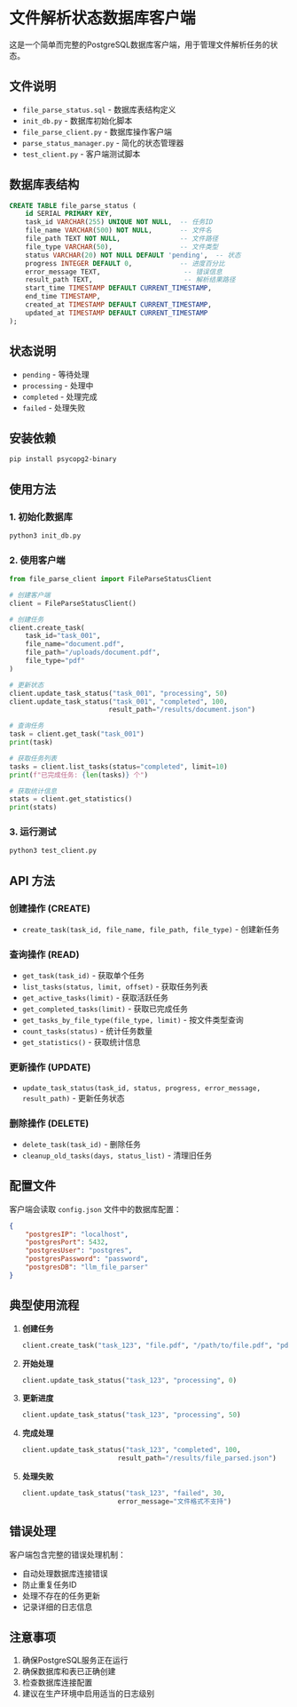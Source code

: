# 文件解析状态数据库客户端

这是一个简单而完整的PostgreSQL数据库客户端，用于管理文件解析任务的状态。

## 文件说明

- `file_parse_status.sql` - 数据库表结构定义
- `init_db.py` - 数据库初始化脚本
- `file_parse_client.py` - 数据库操作客户端
- `parse_status_manager.py` - 简化的状态管理器
- `test_client.py` - 客户端测试脚本

## 数据库表结构

```sql
CREATE TABLE file_parse_status (
    id SERIAL PRIMARY KEY,
    task_id VARCHAR(255) UNIQUE NOT NULL,  -- 任务ID
    file_name VARCHAR(500) NOT NULL,       -- 文件名
    file_path TEXT NOT NULL,               -- 文件路径
    file_type VARCHAR(50),                 -- 文件类型
    status VARCHAR(20) NOT NULL DEFAULT 'pending',  -- 状态
    progress INTEGER DEFAULT 0,            -- 进度百分比
    error_message TEXT,                     -- 错误信息
    result_path TEXT,                       -- 解析结果路径
    start_time TIMESTAMP DEFAULT CURRENT_TIMESTAMP,
    end_time TIMESTAMP,
    created_at TIMESTAMP DEFAULT CURRENT_TIMESTAMP,
    updated_at TIMESTAMP DEFAULT CURRENT_TIMESTAMP
);
```

## 状态说明

- `pending` - 等待处理
- `processing` - 处理中
- `completed` - 处理完成
- `failed` - 处理失败

## 安装依赖

```bash
pip install psycopg2-binary
```

## 使用方法

### 1. 初始化数据库

```bash
python3 init_db.py
```

### 2. 使用客户端

```python
from file_parse_client import FileParseStatusClient

# 创建客户端
client = FileParseStatusClient()

# 创建任务
client.create_task(
    task_id="task_001",
    file_name="document.pdf",
    file_path="/uploads/document.pdf",
    file_type="pdf"
)

# 更新状态
client.update_task_status("task_001", "processing", 50)
client.update_task_status("task_001", "completed", 100, 
                         result_path="/results/document.json")

# 查询任务
task = client.get_task("task_001")
print(task)

# 获取任务列表
tasks = client.list_tasks(status="completed", limit=10)
print(f"已完成任务: {len(tasks)} 个")

# 获取统计信息
stats = client.get_statistics()
print(stats)
```

### 3. 运行测试

```bash
python3 test_client.py
```

## API 方法

### 创建操作 (CREATE)
- `create_task(task_id, file_name, file_path, file_type)` - 创建新任务

### 查询操作 (READ)
- `get_task(task_id)` - 获取单个任务
- `list_tasks(status, limit, offset)` - 获取任务列表
- `get_active_tasks(limit)` - 获取活跃任务
- `get_completed_tasks(limit)` - 获取已完成任务
- `get_tasks_by_file_type(file_type, limit)` - 按文件类型查询
- `count_tasks(status)` - 统计任务数量
- `get_statistics()` - 获取统计信息

### 更新操作 (UPDATE)
- `update_task_status(task_id, status, progress, error_message, result_path)` - 更新任务状态

### 删除操作 (DELETE)
- `delete_task(task_id)` - 删除任务
- `cleanup_old_tasks(days, status_list)` - 清理旧任务

## 配置文件

客户端会读取 `config.json` 文件中的数据库配置：

```json
{
    "postgresIP": "localhost",
    "postgresPort": 5432,
    "postgresUser": "postgres",
    "postgresPassword": "password",
    "postgresDB": "llm_file_parser"
}
```

## 典型使用流程

1. **创建任务**
   ```python
   client.create_task("task_123", "file.pdf", "/path/to/file.pdf", "pdf")
   ```

2. **开始处理**
   ```python
   client.update_task_status("task_123", "processing", 0)
   ```

3. **更新进度**
   ```python
   client.update_task_status("task_123", "processing", 50)
   ```

4. **完成处理**
   ```python
   client.update_task_status("task_123", "completed", 100, 
                           result_path="/results/file_parsed.json")
   ```

5. **处理失败**
   ```python
   client.update_task_status("task_123", "failed", 30, 
                           error_message="文件格式不支持")
   ```

## 错误处理

客户端包含完整的错误处理机制：
- 自动处理数据库连接错误
- 防止重复任务ID
- 处理不存在的任务更新
- 记录详细的日志信息

## 注意事项

1. 确保PostgreSQL服务正在运行
2. 确保数据库和表已正确创建
3. 检查数据库连接配置
4. 建议在生产环境中启用适当的日志级别
